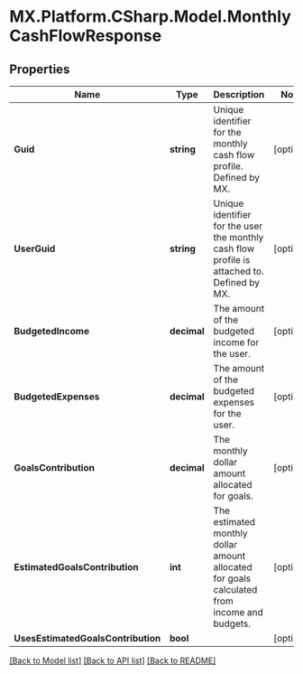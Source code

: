 # MX.Platform.CSharp.Model.MonthlyCashFlowResponse

## Properties

Name | Type | Description | Notes
------------ | ------------- | ------------- | -------------
**Guid** | **string** | Unique identifier for the monthly cash flow profile. Defined by MX. | [optional] 
**UserGuid** | **string** | Unique identifier for the user the monthly cash flow profile is attached to. Defined by MX. | [optional] 
**BudgetedIncome** | **decimal** | The amount of the budgeted income for the user. | [optional] 
**BudgetedExpenses** | **decimal** | The amount of the budgeted expenses for the user. | [optional] 
**GoalsContribution** | **decimal** | The monthly dollar amount allocated for goals. | [optional] 
**EstimatedGoalsContribution** | **int** | The estimated monthly dollar amount allocated for goals calculated from income and budgets. | [optional] 
**UsesEstimatedGoalsContribution** | **bool** |  | [optional] 

[[Back to Model list]](../README.md#documentation-for-models) [[Back to API list]](../README.md#documentation-for-api-endpoints) [[Back to README]](../README.md)

